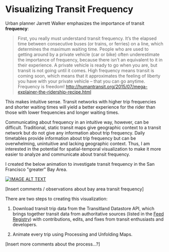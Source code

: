 # Visualizing Transit Frequency

Urban planner Jarrett Walker emphasizes the importance of transit **frequency**:

> First, you really must understand transit frequency.  It’s the elapsed time between consecutive buses (or trains, or ferries) on a line, which determines the maximum waiting time.  People who are used to getting around by a private vehicle (car or bike) often underestimate the importance of frequency, because there isn’t an equivalent to it in their experience.  A private vehicle is ready to go when you are, but transit is not going until it comes.  High frequency means transit is coming soon, which means that it approximates the feeling of liberty you have with your private vehicle – that you can go anytime.  Frequency is freedom! http://humantransit.org/2015/07/mega-explainer-the-ridership-recipe.html

This makes intuitive sense. Transit networks with higher trip frequencies and shorter waiting times will yield a better experience for the rider than those with lower frequencies and longer waiting times.

Communicating about frequency in an intuitive way, however, can be difficult. Traditional, static transit maps give geographic context to a transit network but do not give any information about trip frequency. Daily timetables provide information about trip frequency but can be overwhelming, unintuitive and lacking geographic context. Thus, I am interested in the potential for spatial-temporal visualization to make it more easier to analyze and communicate about transit frequency.

I created the below animation to investigate transit frequency in the San Francisco "greater" Bay Area.

[![IMAGE ALT TEXT](http://i.imgur.com/kkOxCil.png)](https://vimeo.com/226987064 "Transit Flow Map of San Francisco Bay Area")

[Insert comments / observations about bay area transit frequency]

There are two steps to creating this visualization:

1. Download transit trip data from the Transitland Datastore API, which brings together transit data from authoritative sources (listed in the [Feed Registry](https://transit.land/feed-registry/)) with contributions, edits, and fixes from transit enthusiasts and developers.

2. Animate every trip using Processing and Unfolding Maps. 

[Insert more comments about the process...?]
